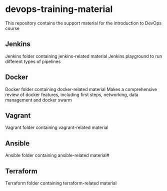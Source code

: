 # devops-training-material
This repository contains the support material for the introduction to DevOps course 

## Jenkins
Jenkins folder containing jenkins-related material
Jenkins playground to run different types of pipelines

## Docker
Docker folder containing docker-related material
Makes a comprehensive review of docker features, including first steps, networking, data management and docker swarm

## Vagrant
Vagrant folder containing vagrant-related material

## Ansible
Ansible folder containing ansible-related material#

## Terraform
Terraform folder containing terraform-related material
